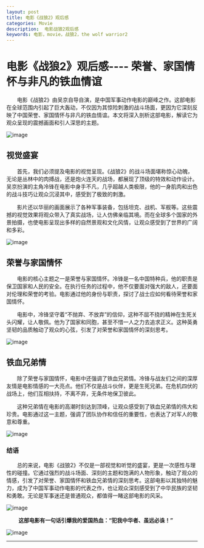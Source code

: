 ```yaml
---
layout: post
title: 电影《战狼2》观后感 
categories: Movie
description:  电影战狼2观后感
keywords: 电影，movie，战狼2，the wolf warrior2
---
```


# 电影《战狼2》观后感---- 荣誉、家国情怀与非凡的铁血情谊

&emsp;&emsp;电影《战狼2》由吴京自导自演，是中国军事动作电影的巅峰之作。这部电影在全球范围内引起了巨大轰动，不仅因为其惊险刺激的战斗场面，更因为它深刻反映了中国荣誉、家国情怀与非凡的铁血情谊。本文将深入剖析这部电影，解读它为观众呈现的震撼画面和引人深思的主题。

![image](https://github.com/weakchen007/aiwv.github.io/assets/58799395/0b650f08-5ae7-4c21-bdf7-180a7c98fe52)

## 视觉盛宴

&emsp;&emsp;首先，我们必须提及电影的视觉呈现。《战狼2》的战斗场面堪称惊心动魄，无论是丛林中的肉搏战，还是炮火连天的战场，都展现了顶级的特效和动作设计。吴京扮演的主角冷锋在电影中身手不凡，几乎超越人类极限，他的一身肌肉和出色的战斗技巧让观众沉浸其中，感受到了极致的刺激。

&emsp;&emsp;影片还以华丽的画面展示了各种军事装备，包括坦克、战机、军舰等。这些震撼的视觉效果将观众带入了真实战场，让人仿佛亲临其境。而在全球多个国家的外景拍摄，也使电影呈现出多样的自然景观和文化风情，让观众感受到了世界的广阔和多彩。

![image](https://github.com/weakchen007/aiwv.github.io/assets/58799395/cf6b9008-a896-46bb-bb65-062f39a897a9)

## 荣誉与家国情怀

&emsp;&emsp;电影的核心主题之一是荣誉与家国情怀。冷锋是一名中国特种兵，他的职责是保卫国家和人民的安全。在执行任务的过程中，他不仅要面对强大的敌人，还要面对伦理和荣誉的考验。电影通过他的身份与职责，探讨了战士应如何看待荣誉和家国情怀。

&emsp;&emsp;电影中，冷锋坚守着“不抛弃、不放弃”的信仰，这种不屈不挠的精神在生死关头闪耀，让人敬佩。他为了国家和同胞，甚至不惜一人之力去追求正义。这种英勇坚韧的品质触动了观众的心弦，引发了对荣誉和家国情怀的深刻思考。

![image](https://github.com/weakchen007/aiwv.github.io/assets/58799395/3c79b771-e132-4119-9220-c357261db8e4)

## 铁血兄弟情

&emsp;&emsp;除了荣誉与家国情怀，电影中还强调了铁血兄弟情。冷锋与战友们之间的深厚友情是电影情感的一大亮点。他们不仅是战斗伙伴，更是生死兄弟。在危机四伏的战场上，他们互相扶持，不离不弃，无条件地保卫彼此。

&emsp;&emsp;这种兄弟情在电影的高潮时刻达到顶峰，让观众感受到了铁血兄弟情的伟大和珍贵。电影通过这一主题，强调了团队协作和信任的重要性，也表达了对军人的敬意和尊重。

![image](https://github.com/weakchen007/aiwv.github.io/assets/58799395/68837763-d763-4fc1-883b-f4dbe4b2cd85)

### 结语

&emsp;&emsp;总的来说，电影《战狼2》不仅是一部视觉和听觉的盛宴，更是一次感性与理性的碰撞。它通过强烈的战斗场面、深刻的主题和饱满的人物形象，触动了观众的情感，引发了对荣誉、家国情怀和铁血兄弟情的深刻思考。这部电影以其独特的魅力，成为了中国军事动作电影的代表之作，也让观众深刻感受到了中华民族的坚韧和勇敢。无论是军事迷还是普通观众，都值得一睹这部电影的风采。

![image](https://github.com/weakchen007/aiwv.github.io/assets/58799395/889d3018-39d9-4c35-b634-6b3ca450e436)

&emsp;&emsp; **这部电影有一句话引爆我的爱国热血：“犯我中华者、虽远必诛！”**

![image](https://github.com/weakchen007/aiwv.github.io/assets/58799395/94322724-716f-4e2e-a8fb-dee9098c6ec9)


------------
